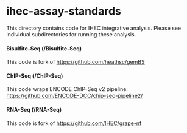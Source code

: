 ihec-assay-standards
====================

This directory contains code for IHEC integrative analysis. Please see individual subdirectories for running these analysis.

#### Bisulfite-Seq (/Bisulfite-Seq)

This code is fork of https://github.com/heathsc/gemBS 

#### ChIP-Seq (/ChIP-Seq)

This code wraps ENCODE ChIP-Seq v2 pipeline: https://github.com/ENCODE-DCC/chip-seq-pipeline2/

#### RNA-Seq (/RNA-Seq)

This code is fork of https://github.com/IHEC/grape-nf






